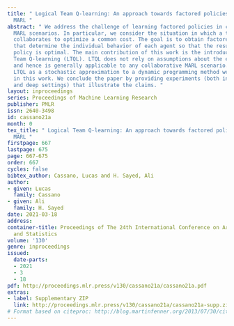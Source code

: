 ```yaml
---
title: " Logical Team Q-learning: An approach towards factored policies in cooperative
  MARL "
abstract: " We address the challenge of learning factored policies in cooperative
  MARL scenarios. In particular, we consider the situation in which a team of agents
  collaborates to optimize a common cost. The goal is to obtain factored policies
  that determine the individual behavior of each agent so that the resulting joint
  policy is optimal. The main contribution of this work is the introduction of Logical
  Team Q-learning (LTQL). LTQL does not rely on assumptions about the environment
  and hence is generally applicable to any collaborative MARL scenario. We derive
  LTQL as a stochastic approximation to a dynamic programming method we introduce
  in this work. We conclude the paper by providing experiments (both in the tabular
  and deep settings) that illustrate the claims. "
layout: inproceedings
series: Proceedings of Machine Learning Research
publisher: PMLR
issn: 2640-3498
id: cassano21a
month: 0
tex_title: " Logical Team Q-learning: An approach towards factored policies in cooperative
  MARL "
firstpage: 667
lastpage: 675
page: 667-675
order: 667
cycles: false
bibtex_author: Cassano, Lucas and H. Sayed, Ali
author:
- given: Lucas
  family: Cassano
- given: Ali
  family: H. Sayed
date: 2021-03-18
address: 
container-title: Proceedings of The 24th International Conference on Artificial Intelligence
  and Statistics
volume: '130'
genre: inproceedings
issued:
  date-parts:
  - 2021
  - 3
  - 18
pdf: http://proceedings.mlr.press/v130/cassano21a/cassano21a.pdf
extras:
- label: Supplementary ZIP
  link: http://proceedings.mlr.press/v130/cassano21a/cassano21a-supp.zip
# Format based on citeproc: http://blog.martinfenner.org/2013/07/30/citeproc-yaml-for-bibliographies/
---
```

